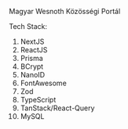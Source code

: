 Magyar Wesnoth Közösségi Portál

Tech Stack:

1. NextJS
2. ReactJS
3. Prisma
4. BCrypt
5. NanoID
6. FontAwesome
7. Zod
8. TypeScript
9. TanStack/React-Query
10. MySQL
